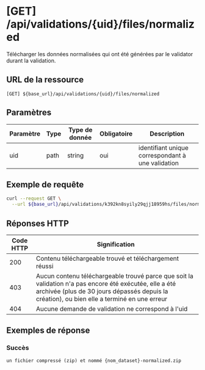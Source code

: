 # [GET] /api/validations/{uid}/files/normalized <!-- {docsify-ignore-all} -->

Télécharger les données normalisées qui ont été générées par le validator durant la validation.

## URL de la ressource

`[GET] ${base_url}/api/validations/{uid}/files/normalized`

## Paramètres

| Paramètre | Type | Type de donnée | Obligatoire | Description                                       |
| --------- | ---- | -------------- | ----------- | ------------------------------------------------- |
| uid       | path | string         | oui         | identifiant unique correspondant à une validation |

## Exemple de requête

```bash
curl --request GET \
  --url ${base_url}/api/validations/k392kn8syily29qjj18959hs/files/normalized
```

## Réponses HTTP

| Code HTTP | Signification                                                                                                                                                                                          |
| --------- | ------------------------------------------------------------------------------------------------------------------------------------------------------------------------------------------------------ |
| 200       | Contenu téléchargeable trouvé et téléchargement réussi                                                                                                                                                 |
| 403       | Aucun contenu téléchargeable trouvé parce que soit la validation n'a pas encore été exécutée, elle a été archivée (plus de 30 jours dépassés depuis la création), ou bien elle a terminé en une erreur |
| 404       | Aucune demande de validation ne correspond à l'uid                                                                                                                                                     |

## Exemples de réponse

### Succès

```
un fichier compressé (zip) et nommé {nom_dataset}-normalized.zip
```
